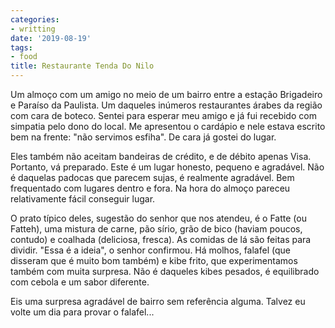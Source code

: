 ```yaml
---
categories:
- writting
date: '2019-08-19'
tags:
- food
title: Restaurante Tenda Do Nilo
---
```


Um almoço com um amigo no meio de um bairro entre a estação Brigadeiro e Paraíso da Paulista. Um daqueles inúmeros restaurantes árabes da região com cara de boteco. Sentei para esperar meu amigo e já fui recebido com simpatia pelo dono do local. Me apresentou o cardápio e nele estava escrito bem na frente: "não servimos esfiha". De cara já gostei do lugar.

Eles também não aceitam bandeiras de crédito, e de débito apenas Visa. Portanto, vá preparado. Este é um lugar honesto, pequeno e agradável. Não é daquelas padocas que parecem sujas, é realmente agradável. Bem frequentado com lugares dentro e fora. Na hora do almoço pareceu relativamente fácil conseguir lugar.

O prato típico deles, sugestão do senhor que nos atendeu, é o Fatte (ou Fatteh), uma mistura de carne, pão sírio, grão de bico (haviam poucos, contudo) e coalhada (deliciosa, fresca). As comidas de lá são feitas para dividir. "Essa é a ideia", o senhor confirmou. Há molhos, falafel (que disseram que é muito bom também) e kibe frito, que experimentamos também com muita surpresa. Não é daqueles kibes pesados, é equilibrado com cebola e um sabor diferente.

Eis uma surpresa agradável de bairro sem referência alguma. Talvez eu volte um dia para provar o falafel...

